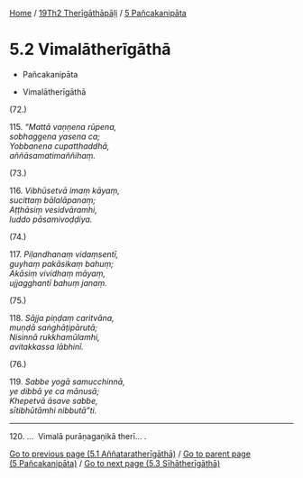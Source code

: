 
[Home](/) / [19Th2 Therīgāthāpāḷi](../../19Th2.md) / [5 Pañcakanipāta](../5.md)

# 5.2 Vimalātherīgāthā

* Pañcakanipāta

* Vimalātherīgāthā

(72.)

115\. _“Mattā vaṇṇena rūpena,_  
_sobhaggena yasena ca;_  
_Yobbanena cupatthaddhā,_  
_aññāsamatimaññihaṃ._  


(73.)

116\. _Vibhūsetvā imaṃ kāyaṃ,_  
_sucittaṃ bālalāpanaṃ;_  
_Aṭṭhāsiṃ vesidvāramhi,_  
_luddo pāsamivoḍḍiya._  


(74.)

117\. _Piḷandhanaṃ vidaṃsentī,_  
_guyhaṃ pakāsikaṃ bahuṃ;_  
_Akāsiṃ vividhaṃ māyaṃ,_  
_ujjagghantī bahuṃ janaṃ._  


(75.)

118\. _Sājja piṇḍaṃ caritvāna,_  
_muṇḍā saṅghāṭipārutā;_  
_Nisinnā rukkhamūlamhi,_  
_avitakkassa lābhinī._  


(76.)

119\. _Sabbe yogā samucchinnā,_  
_ye dibbā ye ca mānusā;_  
_Khepetvā āsave sabbe,_  
_sītibhūtāmhi nibbutā”ti._  


---

120\. …  Vimalā purāṇagaṇikā therī… .



[Go to previous page (5.1 Aññataratherīgāthā)](5.1.md) / [Go to parent page (5 Pañcakanipāta)](../5.md) / [Go to next page (5.3 Sīhātherīgāthā)](5.3.md)


